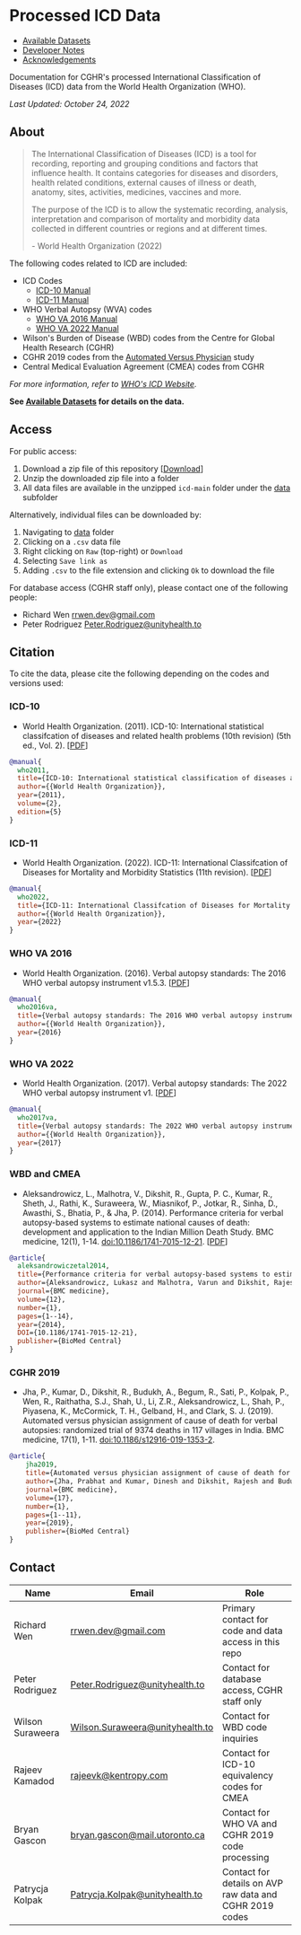 # Processed ICD Data

* [Available Datasets](data)
* [Developer Notes](DEVELOPER.md)
* [Acknowledgements](ACKNOWLEDGEMENTS.md)

Documentation for CGHR's processed International Classification of Diseases (ICD) data from the World Health Organization (WHO).

*Last Updated: October 24, 2022*

## About

> The International Classification of Diseases (ICD) is a tool for recording, reporting and grouping conditions and factors that influence health. It contains categories for diseases and disorders, health related conditions, external causes of illness or death, anatomy, sites, activities, medicines, vaccines and more.
> 
> The purpose of the ICD is to allow the systematic recording, analysis, interpretation and comparison of mortality and morbidity data collected in different countries or regions and at different times.
> 
> \- World Health Organization (2022)

The following codes related to ICD are included:

* ICD Codes
  * [ICD-10 Manual](docs/icd10_manual.pdf)
  * [ICD-11 Manual](docs/icd11_manual.pdf)
* WHO Verbal Autopsy (WVA) codes
  * [WHO VA 2016 Manual](docs/wva2016_manual.pdf)
  * [WHO VA 2022 Manual](docs/wva2022_manual.pdf)
* Wilson's Burden of Disease (WBD) codes from the Centre for Global Health Research (CGHR)
* CGHR 2019 codes from the [Automated Versus Physician](https://doi.org/10.1186/s12916-019-1353-2) study
* Central Medical Evaluation Agreement (CMEA) codes from CGHR

*For more information, refer to [WHO's ICD Website](https://www.who.int/standards/classifications/classification-of-diseases).*

**See [Available Datasets](data) for details on the data.**

## Access

For public access:

1. Download a zip file of this repository [[Download](https://github.com/cghr-toronto/icd/archive/refs/heads/main.zip)]
2. Unzip the downloaded zip file into a folder
3. All data files are available in the unzipped `icd-main` folder under the [data](data) subfolder

Alternatively, individual files can be downloaded by:

1. Navigating to [data](data) folder
2. Clicking on a `.csv` data file
3. Right clicking on `Raw` (top-right) or `Download`
4. Selecting `Save link as`
5. Adding `.csv` to the file extension and clicking `Ok` to download the file

For database access (CGHR staff only), please contact one of the following people:

* Richard Wen <rrwen.dev@gmail.com>
* Peter Rodriguez <Peter.Rodriguez@unityhealth.to>

## Citation

To cite the data, please cite the following depending on the codes and versions used:

### ICD-10

* World Health Organization. (2011). ICD-10: International statistical classifcation of diseases and related health problems (10th revision) (5th ed., Vol. 2). [[PDF](docs/icd10_manual.pdf)]

```bibtex
@manual{
  who2011,
  title={ICD-10: International statistical classification of diseases and related health problems (10th revision)},
  author={{World Health Organization}},
  year={2011},
  volume={2},
  edition={5}
}
```

### ICD-11

* World Health Organization. (2022). ICD-11: International Classifcation of Diseases for Mortality and Morbidity Statistics (11th revision). [[PDF](docs/icd11_manual.pdf)]

```bibtex
@manual{
  who2022,
  title={ICD-11: International Classifcation of Diseases for Mortality and Morbidity Statistics (11th revision)},
  author={{World Health Organization}},
  year={2022}
}
```

### WHO VA 2016

* World Health Organization. (2016). Verbal autopsy standards: The 2016 WHO verbal autopsy instrument v1.5.3. [[PDF](docs/wva2016_manual.pdf)]

```bibtex
@manual{
  who2016va,
  title={Verbal autopsy standards: The 2016 WHO verbal autopsy instrument v1.5.3},
  author={{World Health Organization}},
  year={2016}
}
```

### WHO VA 2022

* World Health Organization. (2017). Verbal autopsy standards: The 2022 WHO verbal autopsy instrument v1. [[PDF](docs/wva2022_manual.pdf)]

```bibtex
@manual{
  who2017va,
  title={Verbal autopsy standards: The 2022 WHO verbal autopsy instrument v1},
  author={{World Health Organization}},
  year={2017}
}
```

### WBD and CMEA

* Aleksandrowicz, L., Malhotra, V., Dikshit, R., Gupta, P. C., Kumar, R., Sheth, J., Rathi, K., Suraweera, W., Miasnikof, P., Jotkar, R., Sinha, D., Awasthi, S., Bhatia, P., & Jha, P. (2014). Performance criteria for verbal autopsy-based systems to estimate national causes of death: development and application to the Indian Million Death Study. BMC medicine, 12(1), 1-14. [doi:10.1186/1741-7015-12-21](https://doi.org/10.1186/1741-7015-12-21). [[PDF](docs/aleksandrowicz_et_al_2014_perf_va_cod_mds.pdf)]

```bibtex
@article{
  aleksandrowiczetal2014,
  title={Performance criteria for verbal autopsy-based systems to estimate national causes of death: development and application to the Indian Million Death Study},
  author={Aleksandrowicz, Lukasz and Malhotra, Varun and Dikshit, Rajesh and Gupta, Prakash C and Kumar, Rajesh and Sheth, Jay and Rathi, Suresh Kumar and Suraweera, Wilson and Miasnikof, Pierre and Jotkar, Raju and others},
  journal={BMC medicine},
  volume={12},
  number={1},
  pages={1--14},
  year={2014},
  DOI={10.1186/1741-7015-12-21},
  publisher={BioMed Central}
}
```

### CGHR 2019

* Jha, P., Kumar, D., Dikshit, R., Budukh, A., Begum, R., Sati, P., Kolpak, P., Wen, R., Raithatha, S.J., Shah, U., Li, Z.R., Aleksandrowicz, L., Shah, P., Piyasena, K., McCormick, T. H., Gelband, H., and Clark, S. J. (2019). Automated versus physician assignment of cause of death for verbal autopsies: randomized trial of 9374 deaths in 117 villages in India. BMC medicine, 17(1), 1-11. [doi:10.1186/s12916-019-1353-2](https://doi.org/10.1186/s12916-019-1353-2).

```bibtex
@article{
    jha2019,
    title={Automated versus physician assignment of cause of death for verbal autopsies: randomized trial of 9374 deaths in 117 villages in India},
    author={Jha, Prabhat and Kumar, Dinesh and Dikshit, Rajesh and Budukh, Atul and Begum, Rehana and Sati, Prabha and Kolpak, Patrycja and Wen, Richard and Raithatha, Shyamsundar J and Shah, Utkarsh, Li, Zehang Richard and Aleksandrowicz, Lukasz and Shah, Prakash and Piyasena, Kapila and McCormick, Tyler H and Gelband, Hellen and Clark, Samuel J},
    journal={BMC medicine},
    volume={17},
    number={1},
    pages={1--11},
    year={2019},
    publisher={BioMed Central}
}
```

## Contact

| Name | Email | Role |
|------|-------|------|
| Richard Wen | rrwen.dev@gmail.com | Primary contact for code and data access in this repo |
| Peter Rodriguez | Peter.Rodriguez@unityhealth.to | Contact for database access, CGHR staff only |
| Wilson Suraweera | Wilson.Suraweera@unityhealth.to | Contact for WBD code inquiries |
| Rajeev Kamadod | rajeevk@kentropy.com | Contact for ICD-10 equivalency codes for CMEA |
| Bryan Gascon | bryan.gascon@mail.utoronto.ca | Contact for WHO VA and CGHR 2019 code processing |
| Patrycja Kolpak | Patrycja.Kolpak@unityhealth.to  | Contact for details on AVP raw data and CGHR 2019 codes |
